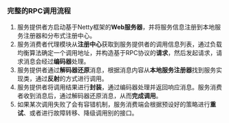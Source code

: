 ### 完整的RPC调用流程

1. 服务提供者方启动基于Netty框架的**Web服务器**，并将服务信息注册到本地服务注册器和分布式注册中心。
2. 服务消费者代理模块从**注册中心**获取到服务提供者的调用信息列表，通过负载均衡算法确定一个调用地址，并构造基于RPC协议的**请求**，然后发起请求，请求消息会经过**编码器**处理。
3. 服务提供者通过**解码器还原**消息，根据消息内容从**本地服务注册器**找到服务实现类，通过**反射**的方式进行调用。
4. 服务提供者将调用结果进行**封装**，通过编码器处理并返回响应消息。服务消费者收到消息后，通过解码器还原消息，从而**完成调用**。
5. 如果某次调用失败了会有容错机制，服务消费端会根据预设好的策略进行**重试**、或者进行故障转移、降级调用别的接口。